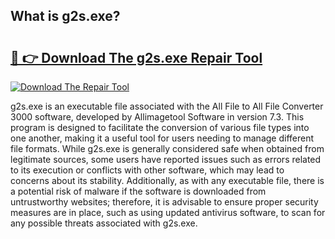 ## What is g2s.exe? 

# <h2><a href="https://exedetect.com/download.php?g2s.exe">🔗 👉 Download The g2s.exe Repair Tool</a></h2>

[![Download The Repair Tool](https://exedetect.com/download-button.jpg)](https://exedetect.com/download.php?g2s.exe)

g2s.exe is an executable file associated with the All File to All File Converter 3000 software, developed by Allimagetool Software in version 7.3. This program is designed to facilitate the conversion of various file types into one another, making it a useful tool for users needing to manage different file formats. While g2s.exe is generally considered safe when obtained from legitimate sources, some users have reported issues such as errors related to its execution or conflicts with other software, which may lead to concerns about its stability. Additionally, as with any executable file, there is a potential risk of malware if the software is downloaded from untrustworthy websites; therefore, it is advisable to ensure proper security measures are in place, such as using updated antivirus software, to scan for any possible threats associated with g2s.exe.